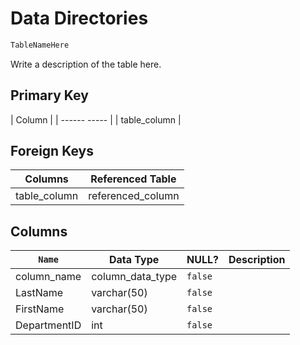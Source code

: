 # Data Directories

```sql
TableNameHere
```

Write a description of the table here.

## Primary Key

| Column       |
| ------ ----- |
| table_column |

## Foreign Keys

| Columns      | Referenced Table  |
| ------------ | ----------------- |
| table_column | referenced_column |

## Columns

| `Name`       | Data Type          | NULL?   | Description |
| ------------ | ------------------ | --------| ----------- |
| column_name  | column_data_type   | `false` |             |
| LastName     | varchar(50)        | `false` |             |
| FirstName    | varchar(50)        | `false` |             |
| DepartmentID | int                | `false` |             |

